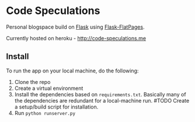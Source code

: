 Code Speculations
===================

Personal blogspace build on [Flask](http://flask.pocoo.org/) using [Flask-FlatPages](http://pythonhosted.org/Flask-FlatPages/).

Currently hosted on heroku - http://code-speculations.me


Install
--------
To run the app on your local machine, do the following:

1. Clone the repo
2. Create a virtual environment
3. Install the dependencies based on `requirements.txt`. Basically many of the dependencies are redundant for a local-machine run. \#TODO Create a setup/build script for installation.
4. Run `python runserver.py`


